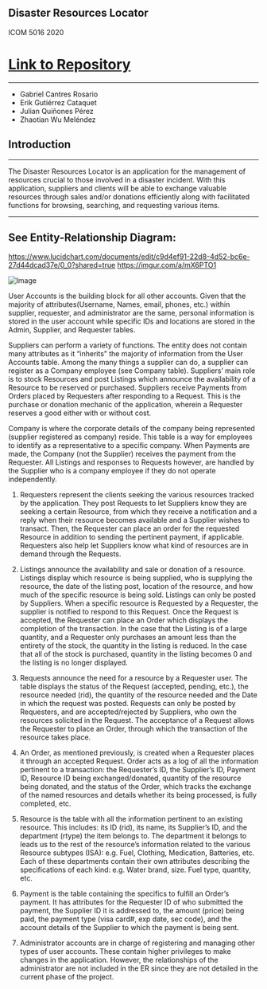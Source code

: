 ## Disaster Resources Locator
ICOM 5016 2020

# [Link to Repository](https://github.com/gabrielkn3/DB_proyect)
***

- Gabriel Cantres Rosario 
- Erik Gutiérrez Cataquet
- Julian Quiñones Pérez
- Zhaotian Wu Meléndez 

## Introduction
***
The Disaster Resources Locator is an application for the management of resources crucial to those involved in a disaster incident. 
With this application, suppliers and clients will be able to exchange valuable resources through sales and/or donations efficiently along with facilitated functions for browsing, searching, and requesting various items. 

***
## See Entity-Relationship Diagram:
https://www.lucidchart.com/documents/edit/c9d4ef91-22d8-4d52-bc6e-27d44dcad37e/0_0?shared=true
https://imgur.com/a/mX6PTO1

![Image](https://i.imgur.com/RbOlNeW.png)



User Accounts is the building block for all other accounts. Given that the majority of attributes(Username, Names, email, phones, etc.) within supplier, requester, and administrator are the same, personal information is stored in the user account while specific IDs and locations are stored in the Admin, Supplier, and Requester tables.

Suppliers can perform a variety of functions. The entity does not contain many attributes as it “inherits” the majority of information from the User Accounts table. Among the many things a supplier can do, a supplier can register as a Company employee (see Company table). Suppliers’ main role is to stock Resources and post Listings which announce the availability of a Resource to be reserved or purchased. Suppliers receive Payments from Orders placed by Requesters after responding to a Request. This is the purchase or donation mechanic of the application, wherein a Requester reserves a good either with or without cost.

Company is where the corporate details of the company being represented (supplier registered as company) reside. This table is a way for employees to identify as a representative to a specific company. When Payments are made, the Company (not the Supplier) receives the payment from the Requester. All Listings and responses to Requests however, are handled by the Supplier who is a company employee if they do not operate independently.





1. Requesters represent the clients seeking the various resources tracked by the application. They post Requests to let Suppliers know they are seeking a certain Resource, from which they receive a notification and a reply when their resource becomes available and a Supplier wishes to transact. Then, the Requester can place an order for the requested Resource in addition to sending the pertinent payment, if applicable. Requesters also help let Suppliers know what kind of resources are in demand through the Requests.

2. Listings announce the availability and sale or donation of a resource. Listings display which resource is being supplied, who is supplying the resource, the date of the listing post, location of the resource, and how much of the specific resource is being sold. Listings can only be posted by Suppliers. When a specific resource is Requested by a Requester, the supplier is notified to respond to this Request. Once the Request is accepted, the Requester can place an Order which displays the completion of the transaction. In the case that the Listing is of a large quantity, and a Requester only purchases an amount less than the entirety of the stock, the quantity in the listing is reduced. In the case that all of the stock is purchased, quantity in the listing becomes 0 and the listing is no longer displayed.

3. Requests announce the need for a resource by a Requester user. The table displays the status of the Request (accepted, pending, etc.), the resource needed (rid), the quantity of the resource needed and the Date in which the request was posted. Requests can only be posted by Requesters, and are accepted/rejected by Suppliers, who own the resources solicited in the Request. The acceptance of a Request allows the Requester to place an Order, through which the transaction of the resource takes place.

4. An Order, as mentioned previously, is created when a Requester places it through an accepted Request. Order acts as a log of all the information pertinent to a transaction: the Requester’s ID, the Supplier’s ID, Payment ID, Resource ID being exchanged/donated, quantity of the resource being donated, and the status of the Order, which tracks the exchange of the named resources and details whether its being processed, is fully completed, etc.

5. Resource is the table with all the information pertinent to an existing resource. This includes: its ID (rid), its name, its Supplier’s ID, and the department (rtype) the item belongs to. The department it belongs to leads us to the rest of the resource’s information related to the various Resource subtypes (ISA): e.g. Fuel, Clothing, Medication, Batteries, etc. Each of these departments contain their own attributes describing the specifications of each kind: e.g. Water brand, size. Fuel type, quantity, etc.

6. Payment is the table containing the specifics to fulfill an Order’s payment. It has attributes for the Requester ID of who submitted the payment, the Supplier ID it is addressed to, the amount (price) being paid, the payment type (visa card#, exp date, sec code), and the account details of the Supplier to which the payment is being sent.

7. Administrator accounts are in charge of registering and managing other types of user accounts. These contain higher privileges to make changes in the application. However, the relationships of the administrator are not included in the ER since they are not detailed in the current phase of the project.

